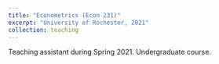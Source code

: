 ```yaml
---
title: "Econometrics (Econ 231)"
excerpt: "University of Rochester, 2021"
collection: teaching
---
```


Teaching assistant during Spring 2021. Undergraduate course.
